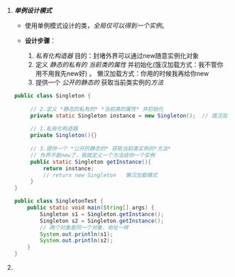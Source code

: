 
1. ***单例设计模式***
   
   - 使用单例模式设计的类，*全局仅可以得到一个实例*。

   - **设计步骤**：
     1. *私有化构造器*     目的：封堵外界可以通过new随意实例化对象
     2. 定义 *静态的私有的* *当前类的属性* 并初始化(饿汉加载方式：我不管你用不用我先new好)  。
										       懒汉加载方式：你用的时候我再给你new
     3. 提供一个 *公开的静态的*  获取当前类实例的*方法*
	```java
	public class Singleton {  
		
		 // 2.定义 *静态的私有的* *当前类的属性* 并初始化
	     private static Singleton instance = new Singleton();  // 饿汉加载模式
	     
		 // 1.私有化构造器 
	     private Singleton(){}  
		 
		 // 3.提供一个 *公开的静态的* 获取当前类实例的*方法*
	     // 外界不能new了，我就定义一个方法给你一个实例  
	     public static Singleton getInstance(){  
	         return instance;  
	         // return new Singleton   懒汉加载模式
	     }  
	}
	
	public class SingletonTest {  
	    public static void main(String[] args) {  
	        Singleton s1 = Singleton.getInstance();  
	        Singleton s2 = Singleton.getInstance();  
	        // 两个对象是同一个对象，地址一样  
	        System.out.println(s1);  
	        System.out.println(s2);  
	    }  
	}
	```


2. 